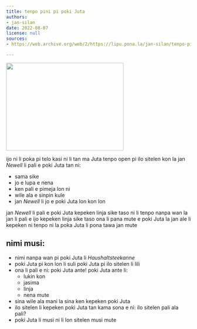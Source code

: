 ```yaml
---
title: tenpo pini pi poki Juta
authors:
- jan-silan
date: 2022-08-07
license: null
sources:
- https://web.archive.org/web/2/https://lipu.pona.la/jan-silan/tenpo-pini-pi-poki-juta

---
```


<img src="https://upload.wikimedia.org/wikipedia/commons/c/ca/Original_Utah_Teapot.jpg" style="width:320px;height:240px;">

ijo ni li poka pi telo kasi
ni li tan ma Juta
tenpo open pi ilo sitelen kon la jan <em>Newell</em> li pali e poki Juta tan ni:
<ul>
<li>sama sike</li>
<li>jo e lupa e nena</li>
<li>ken pali e pimeja lon ni</li>
<li>wile ala e sinpin kule</li>
<li>jan <em>Newell</em> li jo e poki Juta lon kon lon</li>
</ul>
jan <em>Newell</em> li pali e poki Juta kepeken linja sike taso
ni li tenpo nanpa wan la jan li pali e ijo kepeken linja sike taso
ona li pana mute e poki Juta la jan ale li kepeken ni
tenpo ni la poka Juta li pona tawa jan mute

<h2>nimi musi:</h2>
<ul>
<li>nimi nanpa wan pi poki Juta li <em>Haushaltsteekanne</em></li>
<li>poki Juta pi kon lon li suli
poki Juta pi ilo sitelen li lili</li>
<li>ona li pali e ni: 
poki Juta ante! 
poki Juta ante li:
<ul>
<li>lukin kon</li>
<li>jasima</li>
<li>linja</li>
<li>nena mute</li>
</ul>
<li>sina wile ala mani la sina ken kepeken poki Juta</li>
<li>ilo sitelen li kepeken poki Juta tan kama sona e ni: 
ilo sitelen pali ala pali?</li>
<li>poki Juta li musi 
ni li lon sitelen musi mute</li>
</ul>
